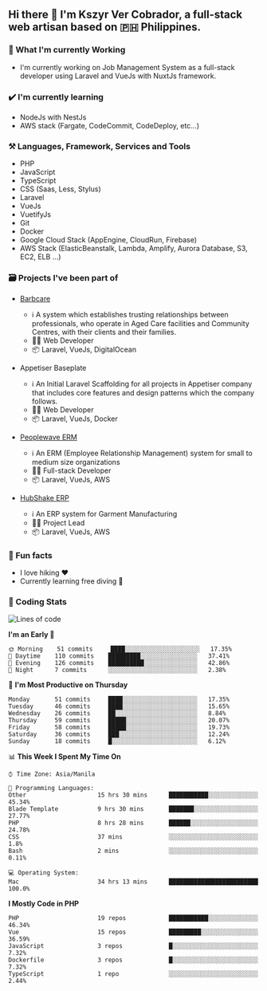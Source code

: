 ## Hi there 👋 I'm Kszyr Ver Cobrador, a full-stack web artisan based on 🇵🇭 Philippines.

### 🚀 What I'm currently Working

- I'm currently working on Job Management System as a full-stack developer using Laravel and VueJs with NuxtJs framework.

### ✔️ I'm currently learning

- NodeJs with NestJs
- AWS stack (Fargate, CodeCommit, CodeDeploy, etc...)

### ⚒️ Languages, Framework, Services and Tools
- PHP
- JavaScript
- TypeScript
- CSS (Saas, Less, Stylus)
- Laravel
- VueJs
- VuetifyJs
- Git
- Docker
- Google Cloud Stack (AppEngine, CloudRun, Firebase)
- AWS Stack (ElasticBeanstalk, Lambda, Amplify, Aurora Database, S3, EC2, ELB ...)


### 🗃 Projects I've been part of

- <a href="https://appetiser.com.au/portfolio/barbcare" target="_blank">Barbcare</a>

  - ℹ️ A system which establishes trusting relationships between professionals, who operate in Aged Care facilities and Community Centres, with their clients and their families.
  - 👨‍💻 Web Developer
  - 📦 Laravel, VueJs, DigitalOcean

- Appetiser Baseplate

  - ℹ️ An Initial Laravel Scaffolding for all projects in Appetiser company that includes core features and design patterns which the company follows.
  - 👨‍💻 Web Developer
  - 📦 Laravel, VueJs, Docker

- <a href="https://peoplewave.co" target="_blank">Peoplewave ERM</a>

  - ℹ️ An ERM (Employee Relationship Management) system for small to medium size organizations
  - 👨‍💻 Full-stack Developer
  - 📦 Laravel, VueJs, AWS

- <a href="https://www.posbang.com/garment-erp" target="_blank">HubShake ERP</a>

  - ℹ️ An ERP system for Garment Manufacturing
  - 👨‍💻 Project Lead
  - 📦 Laravel, VueJs, AWS

### 🌴 Fun facts

- I love hiking ❤️
- Currently learning free diving 🥽

### 🌟 Coding Stats

<!-- WakaTime Stats -->

<!--START_SECTION:waka-->
![Lines of code](https://img.shields.io/badge/From%20Hello%20World%20I%27ve%20Written-489371%20lines%20of%20code-blue)

**I'm an Early 🐤** 

```text
🌞 Morning    51 commits     ████░░░░░░░░░░░░░░░░░░░░░   17.35% 
🌆 Daytime    110 commits    █████████░░░░░░░░░░░░░░░░   37.41% 
🌃 Evening    126 commits    ██████████░░░░░░░░░░░░░░░   42.86% 
🌙 Night      7 commits      ░░░░░░░░░░░░░░░░░░░░░░░░░   2.38%

```
📅 **I'm Most Productive on Thursday** 

```text
Monday       51 commits     ████░░░░░░░░░░░░░░░░░░░░░   17.35% 
Tuesday      46 commits     ████░░░░░░░░░░░░░░░░░░░░░   15.65% 
Wednesday    26 commits     ██░░░░░░░░░░░░░░░░░░░░░░░   8.84% 
Thursday     59 commits     █████░░░░░░░░░░░░░░░░░░░░   20.07% 
Friday       58 commits     █████░░░░░░░░░░░░░░░░░░░░   19.73% 
Saturday     36 commits     ███░░░░░░░░░░░░░░░░░░░░░░   12.24% 
Sunday       18 commits     █░░░░░░░░░░░░░░░░░░░░░░░░   6.12%

```


📊 **This Week I Spent My Time On** 

```text
⌚︎ Time Zone: Asia/Manila

💬 Programming Languages: 
Other                    15 hrs 30 mins      ███████████░░░░░░░░░░░░░░   45.34% 
Blade Template           9 hrs 30 mins       ███████░░░░░░░░░░░░░░░░░░   27.77% 
PHP                      8 hrs 28 mins       ██████░░░░░░░░░░░░░░░░░░░   24.78% 
CSS                      37 mins             ░░░░░░░░░░░░░░░░░░░░░░░░░   1.8% 
Bash                     2 mins              ░░░░░░░░░░░░░░░░░░░░░░░░░   0.11%

💻 Operating System: 
Mac                      34 hrs 13 mins      █████████████████████████   100.0%

```

**I Mostly Code in PHP** 

```text
PHP                      19 repos            ███████████░░░░░░░░░░░░░░   46.34% 
Vue                      15 repos            █████████░░░░░░░░░░░░░░░░   36.59% 
JavaScript               3 repos             █░░░░░░░░░░░░░░░░░░░░░░░░   7.32% 
Dockerfile               3 repos             █░░░░░░░░░░░░░░░░░░░░░░░░   7.32% 
TypeScript               1 repo              ░░░░░░░░░░░░░░░░░░░░░░░░░   2.44%

```



<!--END_SECTION:waka-->

